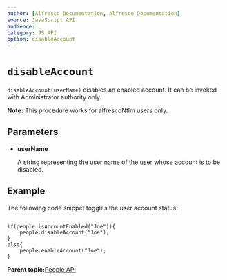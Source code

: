 ```yaml
---
author: [Alfresco Documentation, Alfresco Documentation]
source: JavaScript API
audience: 
category: JS API
option: disableAccount
---
```


# `disableAccount`

`disableAccount(userName)` disables an enabled account. It can be invoked with Administrator authority only.

**Note:** This procedure works for alfrescoNtlm users only.

## Parameters

-   **userName**

    A string representing the user name of the user whose account is to be disabled.


## Example

The following code snippet toggles the user account status:

```

if(people.isAccountEnabled("Joe")){
    people.disableAccount("Joe");        
}
else{
    people.enableAccount("Joe");
}
```

**Parent topic:**[People API](../references/API-JS-People.md)

